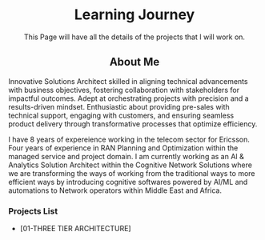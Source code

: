 <div align="center">
  
  # Learning Journey

  <p>This Page will have all the details of the projects that I will work on.</p>
</div>

<div align="center">
  
  ## About Me
  
</div>
<div align="left">
<p>Innovative Solutions Architect skilled in aligning technical advancements with business objectives, fostering collaboration with stakeholders for impactful outcomes. Adept at orchestrating projects with precision and a results-driven mindset. Enthusiastic about providing pre-sales with technical support, engaging with customers, and ensuring seamless product delivery through transformative processes that optimize efficiency.</p>  

<p>I have 8 years of expereience working in the telecom sector for Ericsson. Four years of experience in RAN Planning and Optimization within the managed service and project domain. 
 I am currently working as an AI & Analytics Solution Architect within the Cognitive Network Solutions where we are transforming the ways of working from the traditional ways to more efficient ways by introducing cognitive softwares powered by AI/ML and automations to 
 Network operators within Middle East and Africa. </p>  

</div>

<div align="left">
  
  ### Projects List
   - [01-THREE TIER ARCHITECTURE]

</div>
  



